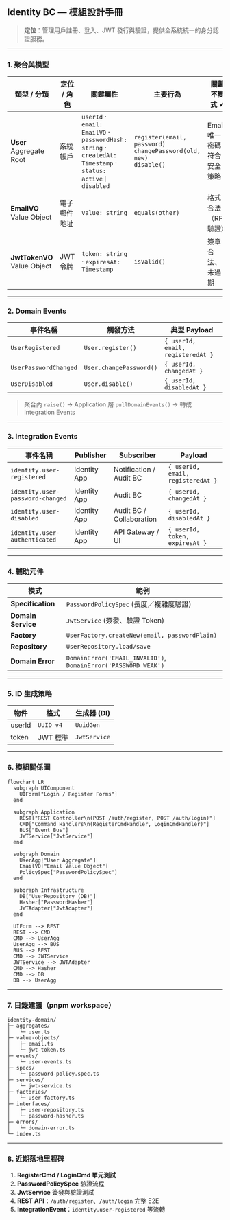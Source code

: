 ## Identity BC — 模組設計手冊

> **定位**：管理用戶註冊、登入、JWT 發行與驗證，提供全系統統一的身分認證服務。

---

### 1. 聚合與模型

| 類型 / 分類                   | 定位 / 角色                     | 關鍵屬性                                                                                   | 主要行為                                             | 關鍵不變式 ✔                                     |
|-------------------------------|--------------------------------|-------------------------------------------------------------------------------------------|------------------------------------------------------|--------------------------------------------------|
| **User**<br>Aggregate Root    | 系統帳戶                        | `userId` · `email: EmailVO` · `passwordHash: string` · `createdAt: Timestamp` · `status: active｜disabled` | `register(email, password)`<br>`changePassword(old, new)`<br>`disable()` | Email 唯一<br>密碼符合安全策略                  |
| **EmailVO**<br>Value Object   | 電子郵件地址                    | `value: string`                                                                            | `equals(other)`                                      | 格式合法（RFC 驗證）                            |
| **JwtTokenVO**<br>Value Object| JWT 令牌                        | `token: string` · `expiresAt: Timestamp`                                                  | `isValid()`                                          | 簽章合法、未過期                                 |

---

### 2. Domain Events

| 事件名稱                  | 觸發方法                    | 典型 Payload                        |
| --------------------- | ----------------------- | --------------------------------- |
| `UserRegistered`      | `User.register()`       | `{ userId, email, registeredAt }` |
| `UserPasswordChanged` | `User.changePassword()` | `{ userId, changedAt }`           |
| `UserDisabled`        | `User.disable()`        | `{ userId, disabledAt }`          |

> 聚合內 `raise()` → Application 層 `pullDomainEvents()` → 轉成 Integration Events

---

### 3. Integration Events

| 事件名稱                      | Publisher               | Subscriber                 | Payload                         |
|-------------------------------|-------------------------|----------------------------|---------------------------------|
| `identity.user-registered`    | Identity App            | Notification / Audit BC    | `{ userId, email, registeredAt }` |
| `identity.user-password-changed` | Identity App         | Audit BC                   | `{ userId, changedAt }`         |
| `identity.user-disabled`      | Identity App            | Audit BC / Collaboration   | `{ userId, disabledAt }`        |
| `identity.user-authenticated` | Identity App            | API Gateway / UI           | `{ userId, token, expiresAt }`  |

---

### 4. 輔助元件

| 模式               | 範例                                            |
|--------------------|-------------------------------------------------|
| **Specification**  | `PasswordPolicySpec` (長度／複雜度驗證)           |
| **Domain Service** | `JwtService` (簽發、驗證 Token)                  |
| **Factory**        | `UserFactory.createNew(email, passwordPlain)`    |
| **Repository**     | `UserRepository.load/save`                      |
| **Domain Error**   | `DomainError('EMAIL_INVALID')`, `DomainError('PASSWORD_WEAK')` |

---

### 5. ID 生成策略

| 物件     | 格式              | 生成器 (DI)    |
|----------|-------------------|----------------|
| userId   | `UUID v4`         | `UuidGen`      |
| token    | JWT 標準          | `JwtService`   |

---

### 6. 模組關係圖

```mermaid
flowchart LR
  subgraph UIComponent
    UIForm["Login / Register Forms"]
  end

  subgraph Application
    REST["REST Controller\n(POST /auth/register, POST /auth/login)"]
    CMD["Command Handlers\n(RegisterCmdHandler, LoginCmdHandler)"]
    BUS["Event Bus"]
    JWTService["JwtService"]
  end

  subgraph Domain
    UserAgg["User Aggregate"]
    EmailVO["Email Value Object"]
    PolicySpec["PasswordPolicySpec"]
  end

  subgraph Infrastructure
    DB["UserRepository (DB)"]
    Hasher["PasswordHasher"]
    JWTAdapter["JwtAdapter"]
  end

  UIForm --> REST
  REST --> CMD
  CMD --> UserAgg
  UserAgg --> BUS
  BUS --> REST
  CMD --> JWTService
  JWTService --> JWTAdapter
  CMD --> Hasher
  CMD --> DB
  DB --> UserAgg
```

---
### 7. 目錄建議（pnpm workspace）
```
identity-domain/
├─ aggregates/
│   └─ user.ts
├─ value-objects/
│   ├─ email.ts
│   └─ jwt-token.ts
├─ events/
│   └─ user-events.ts
├─ specs/
│   └─ password-policy.spec.ts
├─ services/
│   └─ jwt-service.ts
├─ factories/
│   └─ user-factory.ts
├─ interfaces/
│   ├─ user-repository.ts
│   └─ password-hasher.ts
├─ errors/
│   └─ domain-error.ts
└─ index.ts
```

---
### 8. 近期落地里程碑

1. **RegisterCmd / LoginCmd 單元測試**
2. **PasswordPolicySpec** 驗證流程
3. **JwtService** 簽發與驗證測試
4. **REST API**：`/auth/register`、`/auth/login` 完整 E2E
5. **IntegrationEvent**：`identity.user-registered` 等流轉